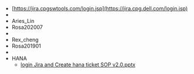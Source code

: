 - [https://jira.cpgswtools.com/login.jsp](https://jira.cpg.dell.com/login.jsp)
-
- Aries_Lin
- Rosa202007
-
- Rex_cheng
- Rosa201901
-
- HANA
	- [login Jira and Create hana ticket SOP v2.0.pptx](../assets/login_Jira_and_Create_hana_ticket_SOP_v2.0_1662109282736_0.pptx)
